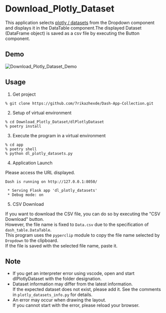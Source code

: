 # Download_Plotly_Dataset
This application selects [plotly / datasets](https://github.com/plotly/datasets) from the Dropdown component and displays it in the DataTable component.The displayed Dataset (DataFrame object) is saved as a csv file by executing the Button component.

## Demo
![Download_Plotly_Dataset_Demo](https://user-images.githubusercontent.com/33836132/210819145-f8fdcd1a-c971-4ecd-bb8f-e4a5385d38b0.gif)

## Usage
1. Get project
```
% git clone https://github.com/7rikazhexde/Dash-App-Collection.git
```
2. Setup of virtual environment
```
% cd Download_Plotly_Dataset/dlPlotlyDataset
% poetry install
```
3. Execute the program in a virtual environment
```
% cd app
% poetry shell
% python dl_plotly_datasets.py
```
4. Application Launch

Please access the URL displayed.

```
Dash is running on http://127.0.0.1:8050/

 * Serving Flask app 'dl_plotly_datasets'
 * Debug mode: on
```

5. CSV Download

If you want to download the CSV file, you can do so by executing the "CSV Download" button.  
However, the file name is fixed to ```Data.csv``` due to the specification of ```dash_table.DataTable```.  
This program uses the ```pyperclip``` module to copy the file name selected by ```Dropdown``` to the clipboard.  
If the file is saved with the selected file name, paste it.

## Note
* If you get an interpreter error using vscode, open and start dlPlotlyDataset with the folder designation.
* Dataset information may differ from the latest information.   
If the expected dataset does not exist, please add it. See the comments in ```plotly_datasets_info.py``` for details.
* An error may occur when drawing the layout.  
If you cannot start with the error, please reload your browser.
